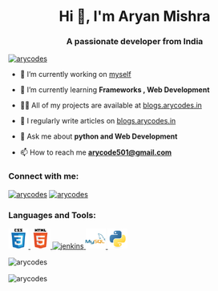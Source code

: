 <h1 align="center">Hi 👋, I'm Aryan Mishra</h1>
<h3 align="center">A passionate developer from India</h3>

<p align="left"> <a href="https://github.com/ryo-ma/github-profile-trophy"><img src="https://github-profile-trophy.vercel.app/?username=arycodes" alt="arycodes" /></a> </p>

- 🔭 I’m currently working on [myself](arycodes.in)

- 🌱 I’m currently learning **Frameworks , Web Development**

- 👨‍💻 All of my projects are available at [blogs.arycodes.in](blogs.arycodes.in)

- 📝 I regularly write articles on [blogs.arycodes.in](blogs.arycodes.in)

- 💬 Ask me about **python and Web Development**

- 📫 How to reach me **arycode501@gmail.com**

<h3 align="left">Connect with me:</h3>
<p align="left">
<a href="https://codepen.io/arycodes" target="blank"><img align="center" src="https://raw.githubusercontent.com/rahuldkjain/github-profile-readme-generator/master/src/images/icons/Social/codepen.svg" alt="arycodes" height="30" width="40" /></a>
<a href="https://www.youtube.com/c/arycodes" target="blank"><img align="center" src="https://raw.githubusercontent.com/rahuldkjain/github-profile-readme-generator/master/src/images/icons/Social/youtube.svg" alt="arycodes" height="30" width="40" /></a>
</p>

<h3 align="left">Languages and Tools:</h3>
<p align="left"> <a href="https://www.w3schools.com/css/" target="_blank" rel="noreferrer"> <img src="https://raw.githubusercontent.com/devicons/devicon/master/icons/css3/css3-original-wordmark.svg" alt="css3" width="40" height="40"/> </a> <a href="https://www.w3.org/html/" target="_blank" rel="noreferrer"> <img src="https://raw.githubusercontent.com/devicons/devicon/master/icons/html5/html5-original-wordmark.svg" alt="html5" width="40" height="40"/> </a> <a href="https://www.jenkins.io" target="_blank" rel="noreferrer"> <img src="https://www.vectorlogo.zone/logos/jenkins/jenkins-icon.svg" alt="jenkins" width="40" height="40"/> </a> <a href="https://www.mysql.com/" target="_blank" rel="noreferrer"> <img src="https://raw.githubusercontent.com/devicons/devicon/master/icons/mysql/mysql-original-wordmark.svg" alt="mysql" width="40" height="40"/> </a> <a href="https://www.python.org" target="_blank" rel="noreferrer"> <img src="https://raw.githubusercontent.com/devicons/devicon/master/icons/python/python-original.svg" alt="python" width="40" height="40"/> </a> </p>

<p><img align="center" src="https://github-readme-stats.vercel.app/api/top-langs?username=arycodes&show_icons=true&locale=en&layout=compact" alt="arycodes" /></p>

<p><img align="center" src="https://github-readme-streak-stats.herokuapp.com/?user=arycodes&" alt="arycodes" /></p>
